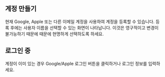 ## 계정 만들기

현재 Google, Apple 또는 다른 이메일 계정을 사용하여 계정을 등록할 수 있습니다.
등록 후에는 사용자 이름을 선택할 수 있는 화면이 나타납니다. 이것은 영구적이고 변경이 불가능하기 때문에 때문에 현명하게 선택하도록 하세요.

## 로그인 중

계정이 이미 있는 경우 Google/Apple 로그인 버튼을 클릭하거나 로그인 정보를 입력하세요.
